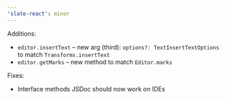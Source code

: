 ```yaml
---
'slate-react': minor
---
```


Additions:

- `editor.insertText` – new arg (third): `options?: TextInsertTextOptions` to match `Transforms.insertText`
- `editor.getMarks` – new method to match `Editor.marks`

Fixes:

- Interface methods JSDoc should now work on IDEs
